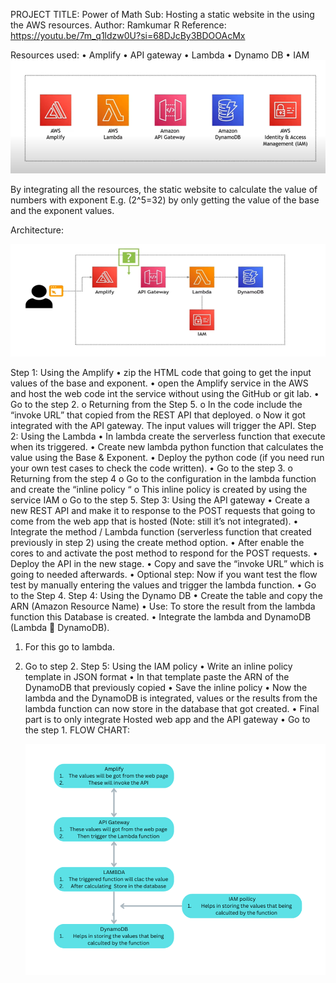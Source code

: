 PROJECT TITLE: Power of Math
Sub: Hosting a static website in the using the AWS resources.
Author: Ramkumar R
Reference: https://youtu.be/7m_q1ldzw0U?si=68DJcBy3BDOOAcMx

Resources used:
• Amplify
• API gateway
• Lambda
• Dynamo DB
• IAM![tools used](image.png)

By integrating all the resources, the static website to calculate the value of numbers with exponent
E.g. (2^5=32) by only getting the value of the base and the exponent values.

Architecture:

![Architcture of the Project](image-1.png)

Step 1: Using the Amplify
• zip the HTML code that going to get the input values of the base and exponent.
• open the Amplify service in the AWS and host the web code int the service without using the GitHub or git lab.
• Go to the step 2.
o Returning from the Step 5.
o In the code include the “invoke URL” that copied from the REST API that deployed.
o Now it got integrated with the API gateway. The input values will trigger the API.
Step 2: Using the Lambda
• In lambda create the serverless function that execute when its triggered.
• Create new lambda python function that calculates the value using the Base & Exponent.
• Deploy the python code (if you need run your own test cases to check the code written).
• Go to the step 3.
o Returning from the step 4
o Go to the configuration in the lambda function and create the “inline policy “
o This inline policy is created by using the service IAM
o Go to the step 5.
Step 3: Using the API gateway
• Create a new REST API and make it to response to the POST requests that going to come from the web app that is hosted (Note: still it’s not integrated).
• Integrate the method / Lambda function (serverless function that created previously in
step 2) using the create method option.
• After enable the cores to and activate the post method to respond for the POST requests.
• Deploy the API in the new stage.
• Copy and save the “invoke URL” which is going to needed afterwards.
• Optional step: Now if you want test the flow test by manually entering the values and trigger the lambda function.
• Go to the Step 4.
Step 4: Using the Dynamo DB
• Create the table and copy the ARN (Amazon Resource Name)
• Use: To store the result from the lambda function this Database is created.
• Integrate the lambda and DynamoDB (Lambda  DynamoDB).

1. For this go to lambda.
2. Go to step 2.
   Step 5: Using the IAM policy
   • Write an inline policy template in JSON format
   • In that template paste the ARN of the DynamoDB that previously copied
   • Save the inline policy
   • Now the lambda and the DynamoDB is integrated, values or the results from the lambda function can now store in the database that got created.
   • Final part is to only integrate Hosted web app and the API gateway
   • Go to the step 1.
   FLOW CHART:

   ![working flow ](image-2.png)
